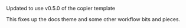 Updated to use v0.5.0 of the copier template

This fixes up the docs theme and some other workflow bits and pieces.
